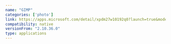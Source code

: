 ```yaml
---
name: "GIMP"
categories: ['photo']
link: https://apps.microsoft.com/detail/xpdm27w10192q0?launch=true&mode=full&hl=en-us&gl=in&ocid=bingwebsearch
compatibility: native
versionFrom: "2.10.36.0"
type: applications
---
```


